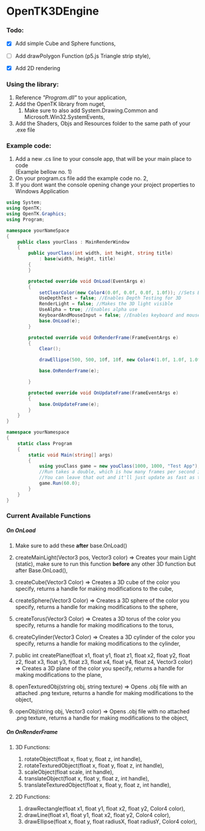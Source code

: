 # OpenTK3DEngine

### Todo:

- [x] Add simple Cube and Sphere functions,

- [ ] Add drawPolygon Function (p5.js Triangle strip style),

- [x] Add 2D rendering

### Using the library:

1. Reference *"Program.dll"* to your application,
2. Add the OpenTK library from nuget,
    1. Make sure to also add System.Drawing.Common and Microsoft.Win32.SystemEvents,
3. Add the Shaders, Objs and Resources folder to the same path of your .exe file

### Example code:

1. Add a new .cs line to your console app, that will be your main place to code <br>(Example bellow no. 1)
2. On your program.cs file add the example code no. 2,
3. If you dont want the console opening change your project properties to Windows Application

```c#
using System;
using OpenTK;
using OpenTK.Graphics;
using Program;

namespace yourNameSpace
{
    public class yourClass : MainRenderWindow
    {
        public yourClass(int width, int height, string title)
            : base(width, height, title)
        {
        }

        protected override void OnLoad(EventArgs e)
        {
            setClearColor(new Color4(0.0f, 0.0f, 0.0f, 1.0f)); //Sets Background Color
            UseDepthTest = false; //Enables Depth Testing for 3D
            RenderLight = false; //Makes the 3D light visible
            UseAlpha = true; //Enables alpha use
            KeyboardAndMouseInput = false; //Enables keyboard and mouse input for 3D movement
            base.OnLoad(e);
        }

        protected override void OnRenderFrame(FrameEventArgs e)
        {
            Clear();

            drawEllipse(500, 500, 10f, 10f, new Color4(1.0f, 1.0f, 1.0f, 1.0f)) //Draws a circle

            base.OnRenderFrame(e);

        }

        protected override void OnUpdateFrame(FrameEventArgs e)
        {
            base.OnUpdateFrame(e);
        }
    }
}
```
```C#
namespace yourNamespace
{
    static class Program
    {
        static void Main(string[] args)
        {
            using youClass game = new youClass(1000, 1000, "Test App");
            //Run takes a double, which is how many frames per second it should strive to reach.
            //You can leave that out and it'll just update as fast as the hardware will allow it.
            game.Run(60.0);
        }
    }
}
```

### Current Available Functions

##### On **OnLoad**
 
1. Make sure to add these **after** base.OnLoad()

1. createMainLight(Vector3 pos, Vector3 color) => Creates your main Light (static), make sure to run this function __before__ any other 3D function but after Base.OnLoad(),

1. createCube(Vector3 Color) => Creates a 3D cube of the color you specify, returns a handle for making modifications to the cube,

1. createSphere(Vector3 Color) => Creates a 3D sphere of the color you specify, returns a handle for making modifications to the sphere,

1. createTorus(Vector3 Color) => Creates a 3D torus of the color you specify, returns a handle for making modifications to the torus,

1. createCylinder(Vector3 Color) => Creates a 3D cylinder of the color you specify, returns a handle for making modifications to the cylinder,

1. public int createPlane(float x1, float y1, float z1, float x2, float y2, float z2, float x3, float y3, float z3, float x4, float y4, float z4, Vector3 color) => Creates a 3D plane of the color you specify, returns a handle for making modifications to the plane,

1. openTexturedObj(string obj, string texture) => Opens .obj file with an attached .png texture, returns a handle for making modifications to the object,

1. openObj(string obj, Vector3 color) => Opens .obj file with no attached .png texture, returns a handle for making modifications to the object,

##### On **OnRenderFrame**

1. 3D Functions:
    1. rotateObject(float x, float y, float z, int handle),
    1. rotateTexturedObject(float x, float y, float z, int handle),
    1. scaleObject(float scale, int handle),
    1. translateObject(float x, float y, float z, int handle),
    1. translateTexturedObject(float x, float y, float z, int handle),

1. 2D Functions:
    1. drawRectangle(float x1, float y1, float x2, float y2, Color4 color),
    1. drawLine(float x1, float y1, float x2, float y2, Color4 color),
    1. drawEllipse(float x, float y, float radiusX, float radiusY, Color4 color),

 